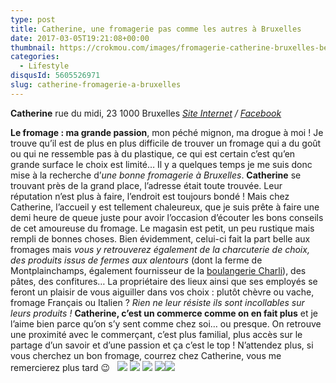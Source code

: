 ```yaml
---
type: post
title: Catherine, une fromagerie pas comme les autres à Bruxelles
date: 2017-03-05T19:21:08+00:00
thumbnail: https://crokmou.com/images/fromagerie-catherine-bruxelles-belgique-crokmou-blog-cuisine-voyage-1-4.jpg
categories:
  - Lifestyle
disqusId: 5605526971
slug: catherine-fromagerie-a-bruxelles
---
```


**Catherine**
rue du midi, 23
1000 Bruxelles
_[Site Internet](http://fromagerie-catherine.be/fr) / [Facebook](https://www.facebook.com/Catherine-999852820076486/)_

**Le fromage : ma grande passion**, mon péché mignon, ma drogue à moi ! Je trouve qu’il est de plus en plus difficile de trouver un fromage qui a du goût ou qui ne ressemble pas à du plastique, ce qui est certain c’est qu’en grande surface le choix est limité… Il y a quelques temps je me suis donc mise à la recherche d’_une bonne fromagerie à Bruxelles_. **Catherine** se trouvant près de la grand place, l’adresse était toute trouvée. Leur réputation n’est plus à faire, l’endroit est toujours bondé ! Mais chez Catherine, l’accueil y est tellement chaleureux, que je suis prête à faire une demi heure de queue juste pour avoir l’occasion d’écouter les bons conseils de cet amoureuse du fromage. Le magasin est petit, un peu rustique mais rempli de bonnes choses. Bien évidemment, celui-ci fait la part belle aux fromages mais _vous y retrouverez également de la charcuterie de choix, des produits issus de fermes aux alentours_ (dont la ferme de Montplainchamps, également fournisseur de la [boulangerie Charli](http://www.crokmou.com/2016/04/charli-boulangerie-patisserie-bruxelles)), des pâtes, des confitures… La propriétaire des lieux ainsi que ses employés se feront un plaisir de vous aiguiller dans vos choix : plutôt chèvre ou vache, fromage Français ou Italien ? _Rien ne leur résiste ils sont incollables sur leurs produits !_ **Catherine, c’est un commerce comme on en fait plus** et je l’aime bien parce qu’on s’y sent comme chez soi… ou presque. On retrouve une proximité avec le commerçant, c’est plus familial, plus accès sur le partage d’un savoir et d’une passion et ça c’est le top ! N’attendez plus, si vous cherchez un bon fromage, courrez chez Catherine, vous me remercierez plus tard 😉   ![](http://www.crokmou.com/wp-content/uploads/2017/03/fromagerie-catherine-bruxelles-belgique-crokmou-blog-cuisine-voyage-1-5.jpg) ![](http://www.crokmou.com/wp-content/uploads/2017/03/fromagerie-catherine-bruxelles-belgique-crokmou-blog-cuisine-voyage-1.jpg) ![](http://www.crokmou.com/wp-content/uploads/2017/03/fromagerie-catherine-bruxelles-belgique-crokmou-blog-cuisine-voyage-1-1.jpg) ![](http://www.crokmou.com/wp-content/uploads/2017/03/fromagerie-catherine-bruxelles-belgique-crokmou-blog-cuisine-voyage-1-3.jpg)![](http://www.crokmou.com/wp-content/uploads/2017/03/fromagerie-catherine-bruxelles-belgique-crokmou-blog-cuisine-voyage-1-2.jpg)
